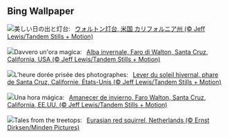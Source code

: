 ## Bing Wallpaper
![](https://www.bing.com/th?id=OHR.SantaCruzSunrise_JA-JP5594322328_UHD.jpg&w=1000)美しい日の出と灯台:&nbsp;&ensp;[ウォルトン灯台, 米国 カリフォルニア州 (© Jeff Lewis/Tandem Stills + Motion)](https://www.bing.com/th?id=OHR.SantaCruzSunrise_JA-JP5594322328_UHD.jpg)
<br><br/>
![](https://www.bing.com/th?id=OHR.SantaCruzSunrise_IT-IT2418215934_UHD.jpg&w=1000)Davvero un'ora magica:&nbsp;&ensp;[Alba invernale, Faro di Walton, Santa Cruz, California, USA (© Jeff Lewis/Tandem Stills + Motion)](https://www.bing.com/th?id=OHR.SantaCruzSunrise_IT-IT2418215934_UHD.jpg)
<br><br/>
![](https://www.bing.com/th?id=OHR.SantaCruzSunrise_FR-FR1541398588_UHD.jpg&w=1000)L’heure dorée prisée des photographes:&nbsp;&ensp;[Lever du soleil hivernal, phare de Santa Cruz, Californie, États-Unis (© Jeff Lewis/Tandem Stills + Motion)](https://www.bing.com/th?id=OHR.SantaCruzSunrise_FR-FR1541398588_UHD.jpg)
<br><br/>
![](https://www.bing.com/th?id=OHR.SantaCruzSunrise_ES-ES1191004799_UHD.jpg&w=1000)Una hora mágica:&nbsp;&ensp;[Amanecer de invierno, Faro Walton, Santa Cruz, California, EE.UU. (© Jeff Lewis/Tandem Stills + Motion)](https://www.bing.com/th?id=OHR.SantaCruzSunrise_ES-ES1191004799_UHD.jpg)
<br><br/>
![](https://www.bing.com/th?id=OHR.SquirrelNetherlands_EN-GB3144776010_UHD.jpg&w=1000)Tales from the treetops:&nbsp;&ensp;[Eurasian red squirrel, Netherlands (© Ernst Dirksen/Minden Pictures)](https://www.bing.com/th?id=OHR.SquirrelNetherlands_EN-GB3144776010_UHD.jpg)
<br><br/>
